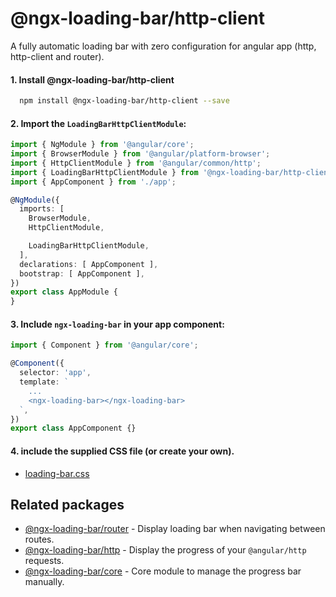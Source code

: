 # @ngx-loading-bar/http-client

A fully automatic loading bar with zero configuration for angular app (http, http-client and router).

#### 1. Install @ngx-loading-bar/http-client
```bash
  npm install @ngx-loading-bar/http-client --save
```

#### 2. Import the `LoadingBarHttpClientModule`:

```ts
import { NgModule } from '@angular/core';
import { BrowserModule } from '@angular/platform-browser';
import { HttpClientModule } from '@angular/common/http';
import { LoadingBarHttpClientModule } from '@ngx-loading-bar/http-client';
import { AppComponent } from './app';

@NgModule({
  imports: [
    BrowserModule,
    HttpClientModule,

    LoadingBarHttpClientModule,
  ],
  declarations: [ AppComponent ],
  bootstrap: [ AppComponent ],
})
export class AppModule {
}

```

#### 3. Include `ngx-loading-bar` in your app component:

```ts
import { Component } from '@angular/core';

@Component({
  selector: 'app',
  template: `
    ...
    <ngx-loading-bar></ngx-loading-bar>
  `,
})
export class AppComponent {}

```

#### 4. include the supplied CSS file (or create your own).
  - [loading-bar.css](./../../loading-bar.css)

## Related packages
- [@ngx-loading-bar/router](./../../packages/router/README.md) - Display loading bar when navigating between routes.
- [@ngx-loading-bar/http](./../../packages/http/README.md) - Display the progress of your `@angular/http` requests.
- [@ngx-loading-bar/core](./../../packages/core/README.md) - Core module to manage the progress bar manually.